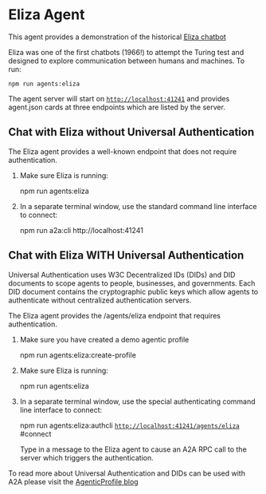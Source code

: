 # Eliza Agent

This agent provides a demonstration of the historical [Eliza chatbot](https://en.wikipedia.org/wiki/ELIZA)

Eliza was one of the first chatbots (1966!) to attempt the Turing test and designed to explore communication between humans and machines. To run:

    npm run agents:eliza

The agent server will start on [`http://localhost:41241`](http://localhost:41241) and provides agent.json cards at three endpoints which are listed by the server.


## Chat with Eliza without Universal Authentication

The Eliza agent provides a well-known endpoint that does not require authentication.

1. Make sure Eliza is running:

    npm run agents:eliza

2. In a separate terminal window, use the standard command line interface to connect:

    npm run a2a:cli http://localhost:41241


## Chat with Eliza WITH Universal Authentication

Universal Authentication uses W3C Decentralized IDs (DIDs) and DID documents to scope agents to people, businesses, and governments.  Each DID document contains the cryptographic public keys which allow agents to authenticate without centralized authentication servers.

The Eliza agent provides the /agents/eliza endpoint that requires authentication.

1. Make sure you have created a demo agentic profile

    npm run agents:eliza:create-profile

2. Make sure Eliza is running:

    npm run agents:eliza

3. In a separate terminal window, use the special authenticating command line interface to connect:

    npm run agents:eliza:authcli [`http://localhost:41241/agents/eliza`](http://localhost:41241/agents/eliza) #connect

    Type in a message to the Eliza agent to cause an A2A RPC call to the server which triggers the authentication.

To read more about Universal Authentication and DIDs can be used with A2A please visit the [AgenticProfile blog](https://agenticprofile.ai)

